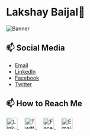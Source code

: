 # Lakshay Baijal👋
![Banner](https://mma.prnewswire.com/media/1900509/IIITH_Logo.jpg?p=twitter)

## 📫 Social Media 

- [Email](mailto:lakshaybaijal@gmail.com)
- [LinkedIn](https://www.linkedin.com/in/lakshaybaijal)
- [Facebook](https://www.facebook.com/profile.php?id=61554273341056)
- [Twitter](https://twitter.com/mastermindshay)


## 📫 How to Reach Me

<p align="left">
  <a href="https://www.linkedin.com/in/lakshaybaijal" target="blank">
    <img src="https://cdn.jsdelivr.net/npm/simple-icons@v5/icons/linkedin.svg" alt="LinkedIn" width="30" height="30" />
  </a>
  &nbsp;&nbsp;&nbsp;
  <a href="https://twitter.com/mastermindshay" target="blank">
    <img src="https://cdn.jsdelivr.net/npm/simple-icons@v5/icons/twitter.svg" alt="Twitter" width="30" height="30" />
  </a>
  &nbsp;&nbsp;&nbsp;
  <a href="https://www.facebook.com/profile.php?id=61554273341056" target="blank">
    <img src="https://cdn.jsdelivr.net/npm/simple-icons@v5/icons/facebook.svg" alt="Facebook" width="30" height="30" />
  </a>
  &nbsp;&nbsp;&nbsp;
  <a href="mailto:lakshaybaijal@gmail.com" target="blank">
    <img src="https://cdn.jsdelivr.net/npm/simple-icons@v5/icons/gmail.svg" alt="Email" width="30" height="30" />
  </a>
</p>

